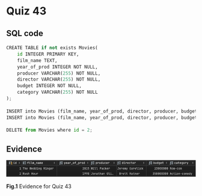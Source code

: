 # Quiz 43
## SQL code
```.py
CREATE TABLE if not exists Movies(
    id INTEGER PRIMARY KEY,
    film_name TEXT,
    year_of_prod INTEGER NOT NULL,
    producer VARCHAR(255) NOT NULL,
    director VARCHAR(255) NOT NULL,
    budget INTEGER NOT NULL,
    category VARCHAR(255) NOT NULL
);

INSERT into Movies (film_name, year_of_prod, director, producer, budget, category) VALUES ('The Wedding Ringer', 2015, 'Jeremy Garelick', 'Will Packer', 23000000, 'Rom-com');
INSERT into Movies (film_name, year_of_prod, director, producer, budget, category) VALUES ('Rush Hour', 1998, ' Brett Ratner', 'Jonathan Glickman', 350000000, 'Action-comedy');

DELETE from Movies where id = 2;
```

## Evidence
![](https://github.com/thumulakaru/Unit-3--repo/blob/main/Quizzes/Quiz_043_result.png)

**Fig.1** Evidence for Quiz 43

